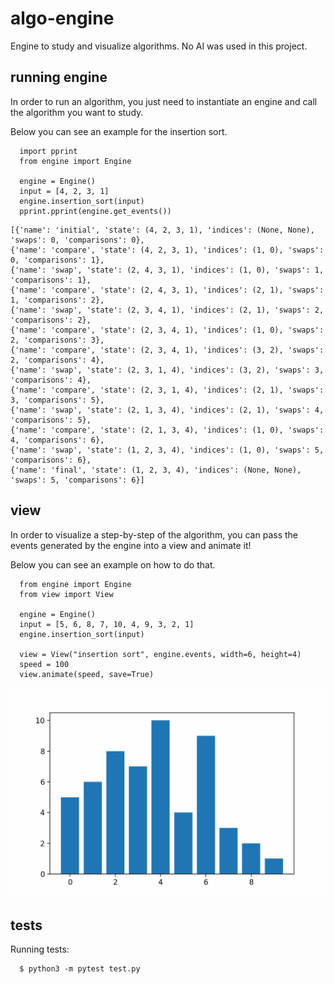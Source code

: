 # algo-engine
Engine to study and visualize algorithms. No AI was used in this project.

## running engine
In order to run an algorithm, you just need to instantiate an engine 
and call the algorithm you want to study.

Below you can see an example for the insertion sort.
  ```
    import pprint
    from engine import Engine

    engine = Engine()
    input = [4, 2, 3, 1]
    engine.insertion_sort(input)
    pprint.pprint(engine.get_events())
  ```
  ```
[{'name': 'initial', 'state': (4, 2, 3, 1), 'indices': (None, None), 'swaps': 0, 'comparisons': 0},
 {'name': 'compare', 'state': (4, 2, 3, 1), 'indices': (1, 0), 'swaps': 0, 'comparisons': 1},
 {'name': 'swap', 'state': (2, 4, 3, 1), 'indices': (1, 0), 'swaps': 1, 'comparisons': 1},
 {'name': 'compare', 'state': (2, 4, 3, 1), 'indices': (2, 1), 'swaps': 1, 'comparisons': 2},
 {'name': 'swap', 'state': (2, 3, 4, 1), 'indices': (2, 1), 'swaps': 2, 'comparisons': 2},
 {'name': 'compare', 'state': (2, 3, 4, 1), 'indices': (1, 0), 'swaps': 2, 'comparisons': 3},
 {'name': 'compare', 'state': (2, 3, 4, 1), 'indices': (3, 2), 'swaps': 2, 'comparisons': 4},
 {'name': 'swap', 'state': (2, 3, 1, 4), 'indices': (3, 2), 'swaps': 3, 'comparisons': 4},
 {'name': 'compare', 'state': (2, 3, 1, 4), 'indices': (2, 1), 'swaps': 3, 'comparisons': 5},
 {'name': 'swap', 'state': (2, 1, 3, 4), 'indices': (2, 1), 'swaps': 4, 'comparisons': 5},
 {'name': 'compare', 'state': (2, 1, 3, 4), 'indices': (1, 0), 'swaps': 4, 'comparisons': 6},
 {'name': 'swap', 'state': (1, 2, 3, 4), 'indices': (1, 0), 'swaps': 5, 'comparisons': 6},
 {'name': 'final', 'state': (1, 2, 3, 4), 'indices': (None, None), 'swaps': 5, 'comparisons': 6}]
  ```

## view
In order to visualize a step-by-step of the algorithm, you can pass the events
generated by the engine into a view and animate it!

Below you can see an example on how to do that.

```
  from engine import Engine
  from view import View

  engine = Engine()
  input = [5, 6, 8, 7, 10, 4, 9, 3, 2, 1]
  engine.insertion_sort(input)

  view = View("insertion sort", engine.events, width=6, height=4)
  speed = 100
  view.animate(speed, save=True)
 ```
  ![insertion sort animation example](https://github.com/cathoderay/algo-engine/blob/main/media/insertion_sort_example.gif)


## tests
 Running tests:
   ```
     $ python3 -m pytest test.py
   ```
